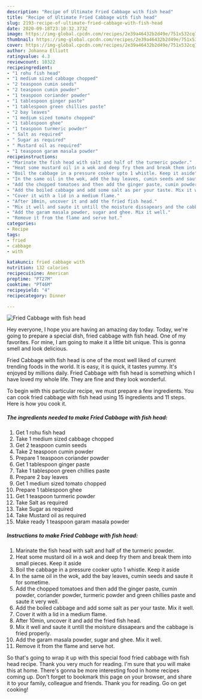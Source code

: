 ```yaml
---
description: "Recipe of Ultimate Fried Cabbage with fish head"
title: "Recipe of Ultimate Fried Cabbage with fish head"
slug: 2193-recipe-of-ultimate-fried-cabbage-with-fish-head
date: 2020-09-18T23:10:32.373Z
image: https://img-global.cpcdn.com/recipes/2e39a46432b2d49e/751x532cq70/fried-cabbage-with-fish-head-recipe-main-photo.jpg
thumbnail: https://img-global.cpcdn.com/recipes/2e39a46432b2d49e/751x532cq70/fried-cabbage-with-fish-head-recipe-main-photo.jpg
cover: https://img-global.cpcdn.com/recipes/2e39a46432b2d49e/751x532cq70/fried-cabbage-with-fish-head-recipe-main-photo.jpg
author: Johanna Elliott
ratingvalue: 4.3
reviewcount: 10322
recipeingredient:
- "1 rohu fish head"
- "1 medium sized cabbage chopped"
- "2 teaspoon cumin seeds"
- "2 teaspoon cumin powder"
- "1 teaspoon coriander powder"
- "1 tablespoon ginger paste"
- "1 tablespoon green chillies paste"
- "2 bay leaves"
- "1 medium sized tomato chopped"
- "1 tablespoon ghee"
- "1 teaspoon turmeric powder"
- " Salt as required"
- " Sugar as required"
- " Mustard oil as required"
- "1 teaspoon garam masala powder"
recipeinstructions:
- "Marinate the fish head with salt and half of the turmeric powder."
- "Heat some mustard oil in a wok and deep fry them and break them into small pieces. Keep it aside"
- "Boil the cabbage in a pressure cooker upto 1 whistle. Keep it aside"
- "In the same oil in the wok, add the bay leaves, cumin seeds and saute it for sometime."
- "Add the chopped tomatoes and then add the ginger paste, cumin powder, coriander powder, turmeric powder and green chillies paste and saute it very well."
- "Add the boiled cabbage and add some salt as per your taste. Mix it well."
- "Cover it with a lid in a medium flame."
- "After 10min, uncover it and add the fried fish head."
- "Mix it well and saute it untill the moisture dissapears and the cabbage is fried properly."
- "Add the garam masala powder, sugar and ghee. Mix it well."
- "Remove it from the flame and serve hot."
categories:
- Recipe
tags:
- fried
- cabbage
- with

katakunci: fried cabbage with 
nutrition: 132 calories
recipecuisine: American
preptime: "PT27M"
cooktime: "PT46M"
recipeyield: "4"
recipecategory: Dinner

---
```



![Fried Cabbage with fish head](https://img-global.cpcdn.com/recipes/2e39a46432b2d49e/751x532cq70/fried-cabbage-with-fish-head-recipe-main-photo.jpg)

Hey everyone, I hope you are having an amazing day today. Today, we're going to prepare a special dish, fried cabbage with fish head. One of my favorites. For mine, I am going to make it a little bit unique. This is gonna smell and look delicious.



Fried Cabbage with fish head is one of the most well liked of current trending foods in the world. It is easy, it is quick, it tastes yummy. It's enjoyed by millions daily. Fried Cabbage with fish head is something which I have loved my whole life. They are fine and they look wonderful.


To begin with this particular recipe, we must prepare a few ingredients. You can cook fried cabbage with fish head using 15 ingredients and 11 steps. Here is how you cook it.

<!--inarticleads1-->

##### The ingredients needed to make Fried Cabbage with fish head:

1. Get 1 rohu fish head
1. Take 1 medium sized cabbage chopped
1. Get 2 teaspoon cumin seeds
1. Take 2 teaspoon cumin powder
1. Prepare 1 teaspoon coriander powder
1. Get 1 tablespoon ginger paste
1. Take 1 tablespoon green chillies paste
1. Prepare 2 bay leaves
1. Get 1 medium sized tomato chopped
1. Prepare 1 tablespoon ghee
1. Get 1 teaspoon turmeric powder
1. Take  Salt as required
1. Take  Sugar as required
1. Take  Mustard oil as required
1. Make ready 1 teaspoon garam masala powder




<!--inarticleads2-->

##### Instructions to make Fried Cabbage with fish head:

1. Marinate the fish head with salt and half of the turmeric powder.
1. Heat some mustard oil in a wok and deep fry them and break them into small pieces. Keep it aside
1. Boil the cabbage in a pressure cooker upto 1 whistle. Keep it aside
1. In the same oil in the wok, add the bay leaves, cumin seeds and saute it for sometime.
1. Add the chopped tomatoes and then add the ginger paste, cumin powder, coriander powder, turmeric powder and green chillies paste and saute it very well.
1. Add the boiled cabbage and add some salt as per your taste. Mix it well.
1. Cover it with a lid in a medium flame.
1. After 10min, uncover it and add the fried fish head.
1. Mix it well and saute it untill the moisture dissapears and the cabbage is fried properly.
1. Add the garam masala powder, sugar and ghee. Mix it well.
1. Remove it from the flame and serve hot.




So that's going to wrap it up with this special food fried cabbage with fish head recipe. Thank you very much for reading. I'm sure that you will make this at home. There's gonna be more interesting food in home recipes coming up. Don't forget to bookmark this page on your browser, and share it to your family, colleague and friends. Thank you for reading. Go on get cooking!
